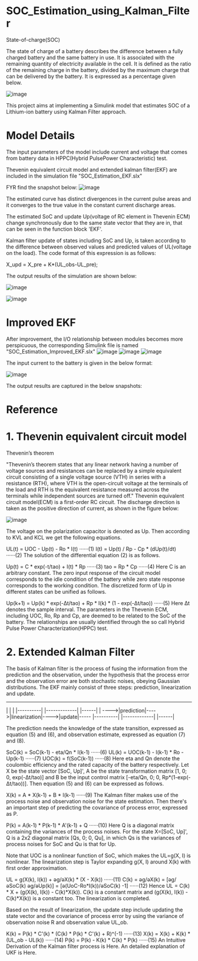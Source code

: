 # SOC_Estimation_using_Kalman_Filter

 State-of-charge(SOC)

The state of charge of a battery describes the difference between a fully charged battery and the same battery in use. It is associated with the remaining quantity of electricity available in the cell.
It is defined as the ratio of the remaining charge in the battery, divided by the maximum charge that can be delivered by the battery. It is expressed as a percentage given below.

![image](https://github.com/RizanaSalim/SOC_Estimation_using_Kalman_Filter/assets/84447324/54576ce9-28ed-4077-959c-70ecadb21ba6)

This project aims at implementing a Simulink model that estimates SOC of a Lithium-ion battery using Kalman Filter approach.

# Model Details

The input parameters of the model include current and voltage that comes from battery data in HPPC(Hybrid PulsePower Characteristic) test.

Thevenin equivalent circuit model and extended kalman filter(EKF) are included in the simulation file "SOC_Estimation_EKF.slx"

FYR find the snapshot below:
![image](https://github.com/RizanaSalim/SOC_Estimation_using_Kalman_Filter/assets/84447324/38d517d2-d14f-4f80-b74d-39d30a3423e9)


The estimated curve has distinct divergences in the current pulse areas and it converges to the true value in the constant current discharge areas.

The estimated SoC and update Up(voltage of RC element in Thevenin ECM) change synchronously due to the same state vector that they are in, that can be seen in the function block 'EKF'.

Kalman filter update of states including SoC and Up, is taken according to the difference between observed values and predicted values of UL(voltage on the load). The code format of this expression is as follows:

X_upd = X_pre + K*(UL_obs-UL_pre);

The output results of the simulation are shown below:

![image](https://github.com/RizanaSalim/SOC_Estimation_using_Kalman_Filter/assets/84447324/adeb3172-e8cd-4ba5-a319-760b852159a5)

![image](https://github.com/RizanaSalim/SOC_Estimation_using_Kalman_Filter/assets/84447324/6891791f-56c0-4bd7-a71b-5ce85b282e51)

# Improved EKF

After improvement, the I/O relationship between modules becomes more perspicuous, the corresponding Simulink file is named "SOC_Estimation_Improved_EKF.slx"
![image](https://github.com/RizanaSalim/SOC_Estimation_using_Kalman_Filter/assets/84447324/e9993133-8179-41a6-96e4-4e51aa3e9518)
![image](https://github.com/RizanaSalim/SOC_Estimation_using_Kalman_Filter/assets/84447324/cb5088b7-cd81-4a37-a342-08073375769c)
![image](https://github.com/RizanaSalim/SOC_Estimation_using_Kalman_Filter/assets/84447324/67eeb6cb-22ae-448a-8635-9d0eb4d6062d)




 The input current to the battery is given in the below format:

![image](https://github.com/RizanaSalim/SOC_Estimation_using_Kalman_Filter/assets/84447324/f5bbc29c-42a9-4524-806f-0232e8d89e0b)

The output results are captured in the below snapshots:
# Reference
# 1. Thevenin equivalent circuit model

Thevenin’s theorem

"Thevenin’s theorem states that any linear network having a number of voltage sources and resistances can be replaced by a simple equivalent circuit consisting of a single voltage source (VTH)  in series with a resistance (RTH), where VTH is the open-circuit voltage at the terminals of the load and RTH is the equivalent resistance measured across the terminals while independent sources are turned off."
Thevenin equivalent circuit model(ECM) is a first-order RC circuit. The discharge direction is taken as the positive direction of current, as shown in the figure below:

![image](https://github.com/RizanaSalim/SOC_Estimation_using_Kalman_Filter/assets/84447324/527e4589-05b6-44e5-b739-0fef8a515064)


The voltage on the polarization capacitor is denoted as Up. Then according to KVL and KCL we get the following equations.

UL(t) = UOC - Up(t) - Ro * I(t)              ······(1)
I(t) = Up(t) / Rp - Cp * (dUp(t)/dt)         ······(2)
The solution of the differential equation (2) is as follows.

Up(t) = C * exp(-t/tao) + I(t) * Rp          ······(3)
tao = Rp * Cp                                ······(4)
Here C is an arbitrary constant. The zero input response of the circuit model corresponds to the idle condition of the battery while zero state response corresponds to the working condition. The discretized form of Up in different states can be unified as follows.

Up(k+1) = Up(k) * exp(-Δt/tao) + 
          Rp * I(k) * (1 - exp(-Δt/tao))     ······(5)
Here Δt denotes the sample interval. The parameters in the Thevenin ECM, including UOC, Ro, Rp and Cp, are deemed to be related to the SoC of the battery. The relationships are usually identified through the so call Hybrid Pulse Power Characterization(HPPC) test.

# 2. Extended Kalman Filter

The basis of Kalman filter is the process of fusing the information from the prediction and the observation, under the hypothesis that the process error and the observation error are both stochastic noises, obeying Gaussian distributions. The EKF mainly consist of three steps: prediction, linearization and update.

_______________________________________________________
|                                                     |
|    |----------|     |-------------|     |------|    |
---->|prediction|---->|linearization|---->|update|-----
     |----------|     |-------------|     |------|
     
The prediction needs the knowledge of the state transition, expressed as equation (5) and (6), and observation estimate, expressed as equation (7) and (8).

SoC(k) = SoC(k-1) - eta/Qn * I(k-1)          ······(6)
UL(k) = UOC(k-1) - I(k-1) * Ro - Up(k-1)     ······(7)
UOC(k) = f(SoC(k-1))                         ······(8)
Here eta and Qn denote the coulombic efficiency and the rated capacity of the battery respectively. Let X be the state vector [SoC, Up]', A be the state transformation matrix [1, 0; 0, exp(-Δt/tao)] and B be the input control matrix [-eta/Qn, 0; 0, Rp*(1-exp(-Δt/tao))]. Then equation (5) and (6) can be expressed as follows.

X(k) = A * X(k-1) + B * I(k-1)               ······(9)
The Kalman filter makes use of the process noise and observation noise for the state estimation. Then there's an important step of predicting the covariance of process error, expressed as P.

P(k) = A(k-1) * P(k-1) * A'(k-1) + Q        ······(10)
Here Q is a diagonal matrix containing the variances of the process noises. For the state X=[SoC, Up]', Q is a 2x2 diagonal matrix [Qs, 0; 0, Qu], in which Qs is the variances of process noises for SoC and Qu is that for Up.

Note that UOC is a nonlinear function of SoC, which makes the UL=g(X, I) is nonlinear. The linearization step is Taylor expanding g(X, I) around X(k) with first order approximation.

UL = g(X(k), I(k)) + əg/əX(k) * (X - X(k))  ······(11)
C(k) = əg/əX(k)
     = [əg/əSoC(k) əg/əUp(k)]
     = [ə(UoC-Ro*I(k))/əSoC(k) -1]          ······(12)
Hence UL = C(k) * X + (g(X(k), I(k)) - C(k)*X(k)). C(k) is a constant matrix and (g(X(k), I(k)) - C(k)*X(k)) is a constant too. The linearization is completed.

Based on the result of linearization, the update step include updating the state vector and the covariance of process error by using the variance of observation noise R and observation value UL_ob.

K(k) = P(k) * C'(k) * 
       (C(k) * P(k) * C'(k) + R)^(-1)       ······(13)
X(k) = X(k) + K(k) * (UL_ob - UL(k))        ······(14)
P(k) = P(k) - K(k) * C(k) * P(k)            ······(15)
An Intuitive Derivation of the Kalman filter process is Here. An detailed explanation of UKF is Here.













